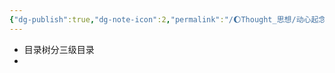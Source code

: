 ```yaml
---
{"dg-publish":true,"dg-note-icon":2,"permalink":"/🌔Thought_思想/动心起念/About Directory Tree/","dgPassFrontmatter":true,"noteIcon":2,"created":"2024-08-25T10:53:00.466+08:00","updated":"2024-08-31T09:49:55.977+08:00"}
---
```


- 目录树分三级目录
- 